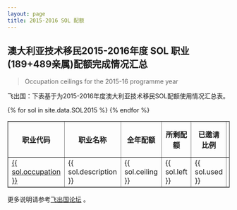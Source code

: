 ```yaml
---
layout: page
title: 2015-2016 SOL 配额
---
```


## 澳大利亚技术移民2015-2016年度 SOL 职业(189+489亲属)配额完成情况汇总

>Occupation ceilings for the 2015-16 programme year

飞出国：下表基于为2015-2016年度澳大利亚技术移民SOL配额使用情况汇总表。

<table border = "1" cellpadding="1" cellspacing="0">
  <tr>
    <th>职业代码</th>
    <th>职业名称</th>
    <th>全年配额</th>
    <th>所剩配额</th>
    <th>已邀请比例</th>
    <th>7月邀请数量</th>
    <th>8月邀请数量</th>
    <th>9月邀请数量</th>
    <th>10月第一轮</th>
    <th>10月第二轮</th>
    <th>11月第一轮</th>
    <th>12月第二轮</th>
  </tr>
{% for sol in site.data.SOL2015 %}
<tr>
<td> <a href="http://www.flyabroadvisa.com/anzsco/{{ sol.occupation }}.html" target="_blank">{{ sol.occupation }}</a> </td>
<td> {{ sol.description }} </td>
<td> {{ sol.ceiling }} </td>
<td> {{ sol.left }} </td>
<td> {{ sol.used }} </td>
<td> {{ sol.7 }} </td>
<td> {{ sol.8 }} </td>
<td> {{ sol.9 }} </td>
<td> {{ sol.101 }} </td>
<td> {{ sol.102 }} </td>
<td> {{ sol.111 }} </td>
<td> {{ sol.122 }} </td>
</tr>
{% endfor %}
</table>

更多说明请参考<a href="http://bbs.fcgvisa.com/t/eoi/6335/" target="blank">飞出国论坛</a> 。
